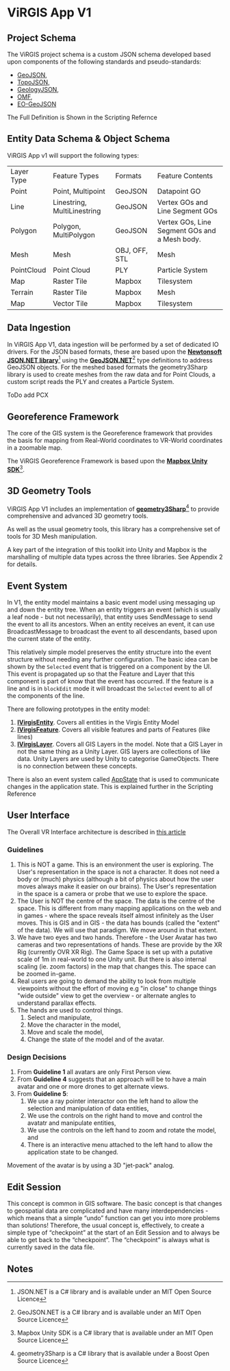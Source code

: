 # ViRGIS App V1

## ​Project Schema

The ViRGIS project schema is a custom JSON schema developed based upon components of the following standards and pseudo-standards:



*   [GeoJSON](https://tools.ietf.org/html/rfc7946),
*   [TopoJSON,](https://github.com/topojson/topojson-specification)
*   [GeologyJSON](https://blog.geomodelr.com/geological-json-a-format-to-share-geological-knowledge/),
*   [OMF](https://omf.readthedocs.io/en/latest/content/api.html),
*   [EO-GeoJSON](https://www.ogc.org/standards/eo-geojson)

The Full Definition is Shown in the Scripting Refernce


## ​Entity Data Schema & Object Schema

ViRGIS App v1 will support the following types:


<table>
  <tr>
   <td>Layer Type
   </td>
   <td>Feature Types
   </td>
   <td>Formats
   </td>
   <td>Feature Contents
   </td>
  </tr>
  <tr>
   <td>Point
   </td>
   <td>Point, Multipoint
   </td>
   <td>GeoJSON
   </td>
   <td>Datapoint GO
   </td>
  </tr>
  <tr>
   <td>Line
   </td>
   <td>Linestring, MultiLinestring
   </td>
   <td>GeoJSON
   </td>
   <td>Vertex GOs and Line  Segment GOs
   </td>
  </tr>
  <tr>
   <td>Polygon
   </td>
   <td>Polygon, MultiPolygon
   </td>
   <td>GeoJSON
   </td>
   <td>Vertex GOs, Line Segment GOs and a Mesh body.
   </td>
  </tr>
  <tr>
   <td>Mesh
   </td>
   <td>Mesh
   </td>
   <td>OBJ, OFF, STL
   </td>
   <td>Mesh
   </td>
  </tr>
  <tr>
   <td>PointCloud
   </td>
   <td>Point Cloud
   </td>
   <td>PLY
   </td>
   <td>Particle System
   </td>
  </tr>
  <tr>
   <td>Map
   </td>
   <td>Raster Tile 
   </td>
   <td>Mapbox
   </td>
   <td>Tilesystem
   </td>
  </tr>
  <tr>
   <td>Terrain
   </td>
   <td>Raster Tile
   </td>
   <td>Mapbox
   </td>
   <td>Mesh
   </td>
  </tr>
  <tr>
   <td>Map
   </td>
   <td>Vector Tile
   </td>
   <td>Mapbox
   </td>
   <td>Tilesystem
   </td>
  </tr>
</table>



## ​Data Ingestion

In ViRGIS App V1, data ingestion will be performed by a set of dedicated IO drivers. For the JSON based formats, these are based upon the **[Newtonsoft JSON.NET library](https://www.newtonsoft.com/json/help/html/Introduction.htm)**[^1] using the **[GeoJSON.NET](https://github.com/GeoJSON-Net/GeoJSON.Net)**[^2] type definitions to address GeoJSON objects. For the meshed based formats the geometry3Sharp library is used to create meshes from the raw data and for Point Clouds, a custom script reads the PLY and creates a Particle System.

ToDo add PCX 


## Georeference Framework

The core of the GIS system is the Georeference framework that provides the basis for mapping from Real-World coordinates to VR-World coordinates in a zoomable map.

The ViRGIS Georeference Framework is based upon the **[Mapbox Unity SDK](https://github.com/mapbox/mapbox-unity-sdk)**[^3].


## ​3D Geometry Tools

ViRGIS App V1 includes an implementation of **[geometry3Sharp](https://github.com/gradientspace/geometry3Sharp)**[^4] to provide comprehensive and advanced 3D geometry tools.

As well as the usual geometry tools, this library has a comprehensive set of tools for 3D Mesh manipulation.

A key part of the integration of this toolkit into Unity and Mapbox is the marshalling of multiple data types across the three libraries. See Appendix 2 for details.


## ​Event System

In V1, the entity model maintains a basic event model using messaging up and down the entity tree. When an entity triggers an event (which is usually a leaf node - but not necessarily), that entity uses SendMessage to send the event to all its ancestors. When an entity receives an event, it can use BroadcastMessage to broadcast the event to all descendants, based upon the current state of the entity.

This relatively simple model preserves the entity structure into the event structure without needing any further configuration. The basic idea can be shown by the `Selected` event that is triggered on a component by the UI. This event is propagated up so that the Feature and Layer that this component is part of know that the event has occurred. If the feature is a line and is in `blockEdit` mode it will broadcast the `Selected` event to all of the components of the line.

There are following prototypes in the entity model:



1. **[IVirgisEntity](../api/Virgis.IVirgisEntity.html)**. Covers all entities in the Virgis Entity Model
2. **[IVirgisFeature](../api/Virgis.IVirgisFeature.html)**. Covers all visible features and parts of Features (like lines)
3. **[IVirgisLayer](../api/Virgis.IVirgisLayer.html)**. Covers all GIS Layers in the model. Note that a GIS Layer in not the same thing as a Unity Layer. GIS layers are collections of like data. Unity Layers are used by Unity to categorise GameObjects. There is no connection between these concepts.

There is also an event system called [AppState](../api/Virgis.AppState.html) that is used to communicate changes in the application state. This is explained further in the Scripting Reference


## ​User Interface

The Overall VR Interface architecture is described in [this article](https://medium.com/runic-software/making-a-business-oriented-vr-interface-a42e37f3bbe4)


### ​Guidelines



1. This is NOT a game. This is an environment the user is exploring. The User's representation in the space is not a character. It does not need a body or (much) physics (although a bit of physics about how the user moves always make it easier on our brains). The User's representation in the space is a camera or probe that we use to explore the space.
2. The User is NOT the centre of the space. The data is the centre of the space. This is different from many mapping applications on the web and in games - where the space reveals itself almost infinitely as the User moves. This is GIS and in GIS - the data has bounds (called the "extent" of the data). We will use that paradigm. We move around in that extent.
3. We have two eyes and two hands. Therefore - the User Avatar has two cameras and two representations of hands. These are provide by the XR Rig (currently OVR XR Rig). The Game Space is set up with a putative scale of 1m in real-world to one Unity unit. But there is also internal scaling (ie. zoom factors) in the map that changes this. The space can be zoomed in-game.
4. Real users are going to demand the ability to look from multiple viewpoints without the effort of moving e.g "in close" to change things "wide outside" view to get the overview - or alternate angles to understand parallax effects. 
5. The hands are used to control things.
    1. Select and manipulate,
    2. Move the character in the model,
    3. Move and scale the model,
    4. Change the state of the model and of the avatar.


### ​Design Decisions

1. From **Guideline 1** all avatars are only First Person view.
2. From **Guideline 4** suggests that an approach will be to have a main avatar and one or more drones to get alternate views.
3. From **Guideline 5**:
    1. We use a ray pointer interactor oon the left hand to allow the selection and manipulation of data entities,
    2. We use the controls on the right hand to move and control the avatatr and manipulate entities,
    3. We use the controls on the left hand to zoom and rotate the model, and
    4. There is an interactive menu attached to the left hand to allow the application state to be changed.

Movement of the avatar is by using a 3D "jet-pack" analog.

## ​Edit Session

This concept is common in GIS software. The basic concept is that changes to geospatial data are complicated and have many interdependencies - which means that a simple “undo” function can get you into more problems than solutions! Therefore, the usual concept is, effectively, to create a simple type of “checkpoint” at the start of an Edit Session and to always be able to get back to the “checkpoint”. The “checkpoint” is always what is currently saved in the data file.


<!-- Footnotes themselves at the bottom. -->
## Notes

[^1]:
     JSON.NET is a C# library and is available under an MIT Open Source Licence

[^2]:
     GeoJSON.NET is a C# library and is available under an MIT Open Source Licence

[^3]:
     Mapbox Unity SDK is a C# library that is available under an MIT Open Source Licence 

[^4]:
     geometry3Sharp is a C# library that is available under a Boost Open Source Licence


